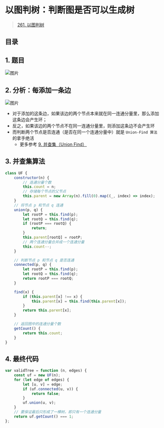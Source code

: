 
# 以图判树：判断图是否可以生成树


> [261. 以图判树](https://leetcode.cn/problems/graph-valid-tree/)


## 目录
<!-- toc -->
 ## 1. 题目 

![图片](https://832-1310531898.cos.ap-beijing.myqcloud.com/999.%20Obsidian@832/files/20250117-15.png)

## 2. 分析：每添加一条边

![图片](https://832-1310531898.cos.ap-beijing.myqcloud.com/999.%20Obsidian@832/files/20250117-16.png)

- 对于添加的这条边，如果该边的两个节点本来就在同一连通分量里，那么添加这条边会产生环；
- 反之，如果该边的两个节点不在同一连通分量里，则添加这条边不会产生环
- 而判断两个节点是否连通（是否在同一个连通分量中）就是 `Union-Find 算法`的拿手绝活
	- 更多参考 [9. 并查集（Union Find）](/post/PwbyNSkZ.html)

## 3. 并查集算法

```javascript
class UF {
    constructor(n) {
        // 连通分量个数
        this.count = n;
        // 存储每个节点的父节点
        this.parent = new Array(n).fill(0).map((_, index) => index);
    }
    // 将节点 p 和节点 q 连通
    union(p, q) {
        let rootP = this.find(p);
        let rootQ = this.find(q);
        if (rootP === rootQ) {
            return;
        }
        this.parent[rootQ] = rootP;
        // 两个连通分量合并成一个连通分量
        this.count--;
    }

    // 判断节点 p 和节点 q 是否连通
    connected(p, q) {
        let rootP = this.find(p);
        let rootQ = this.find(q);
        return rootP === rootQ;
    }

    find(x) {
        if (this.parent[x] !== x) {
            this.parent[x] = this.find(this.parent[x]);
        }
        return this.parent[x];
    }

    // 返回图中的连通分量个数
    getCount() {
        return this.count;
    }
}
```

## 4. 最终代码

```javascript
var validTree = function (n, edges) {
    const uf = new UF(n);
    for (let edge of edges) {
        let [u, v] = edge;
        if (uf.connected(u, v)) {
            return false;
        }
        uf.union(u, v);
    }
    // 要保证最后只形成了一棵树，即只有一个连通分量
    return uf.getCount() === 1;
};
```